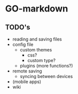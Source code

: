 # GO-markdown

## TODO's

* reading and saving files
* config file
    * custom themes
        * css?
        * custom type?
    * plugins (more functions?)
* remote saving
    * syncing between devices
* (mobile apps)
* wiki
